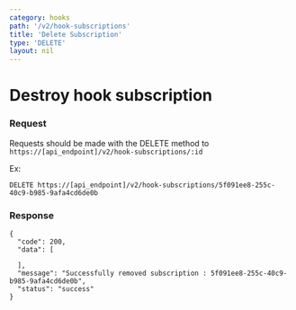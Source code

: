 ```yaml
---
category: hooks
path: '/v2/hook-subscriptions'
title: 'Delete Subscription'
type: 'DELETE'
layout: nil
---
```


# Destroy hook subscription


### Request
Requests should be made with the DELETE method to ```https://[api_endpoint]/v2/hook-subscriptions/:id```

Ex:
```
DELETE https://[api_endpoint]/v2/hook-subscriptions/5f091ee8-255c-40c9-b985-9afa4cd6de0b
```

### Response

```
{
  "code": 200,
  "data": [
    
  ],
  "message": "Successfully removed subscription : 5f091ee8-255c-40c9-b985-9afa4cd6de0b",
  "status": "success"
}
```